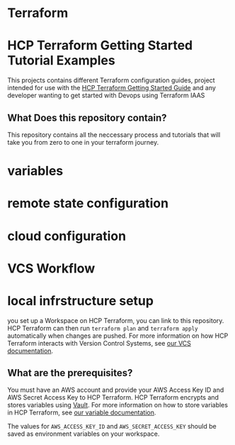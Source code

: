 # Terraform

# HCP Terraform Getting Started Tutorial Examples

This projects contains different Terraform configuration guides, project intended for use with the [HCP Terraform Getting Started Guide](https://developer.hashicorp.com/terraform/tutorials/cloud-get-started/cloud-sign-up) and any developer wanting to get started with Devops using Terraform IAAS

## What Does this repository contain?

This repository contains all the neccessary process and tutorials that will take you from zero to one in your terraform journey. 

# variables
# remote state configuration
# cloud configuration
# VCS Workflow
# local infrstructure setup


 you set up a Workspace on HCP Terraform, you can link to this repository. HCP Terraform can then run `terraform plan` and `terraform apply` automatically when changes are pushed. For more information on how HCP Terraform interacts with Version Control Systems, see [our VCS documentation](https://www.terraform.io/docs/cloud/run/ui.html).

## What are the prerequisites?

You must have an AWS account and provide your AWS Access Key ID and AWS Secret Access Key to HCP Terraform. HCP Terraform encrypts and stores variables using [Vault](https://www.vaultproject.io/). For more information on how to store variables in HCP Terraform, see [our variable documentation](https://www.terraform.io/docs/cloud/workspaces/variables.html).

The values for `AWS_ACCESS_KEY_ID` and `AWS_SECRET_ACCESS_KEY` should be saved as environment variables on your workspace.
